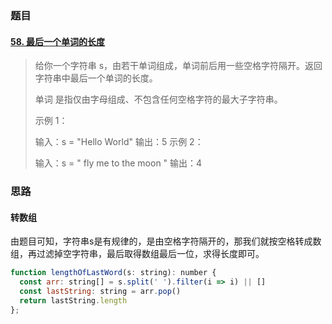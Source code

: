 ### 题目

#### [58. 最后一个单词的长度](https://leetcode-cn.com/problems/length-of-last-word/)

> 给你一个字符串 s，由若干单词组成，单词前后用一些空格字符隔开。返回字符串中最后一个单词的长度。
>
> 单词 是指仅由字母组成、不包含任何空格字符的最大子字符串。
>
> 示例 1：
>
> 输入：s = "Hello World"
> 输出：5
> 示例 2：
>
> 输入：s = "   fly me   to   the moon  "
> 输出：4

### 思路

#### 转数组

由题目可知，字符串s是有规律的，是由空格字符隔开的，那我们就按空格转成数组，再过滤掉空字符串，最后取得数组最后一位，求得长度即可。

```js
function lengthOfLastWord(s: string): number {
  const arr: string[] = s.split(' ').filter(i => i) || []
  const lastString: string = arr.pop()
  return lastString.length
};
```





